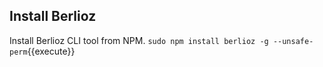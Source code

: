 ## Install Berlioz

Install Berlioz CLI tool from NPM.
`sudo npm install berlioz -g --unsafe-perm`{{execute}}

